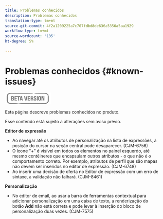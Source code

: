 ```yaml
---
title: Problemas conhecidos
description: Problemas conhecidos
translation-type: tm+mt
source-git-commit: 4f2a1209225a7c707fdbd8de636a5356a5aa1929
workflow-type: tm+mt
source-wordcount: '135'
ht-degree: 5%

---
```


# Problemas conhecidos {#known-issues}

![](assets/do-not-localize/badge.png)

Esta página descreve problemas conhecidos no produto.

Esse conteúdo está sujeito a alterações sem aviso prévio.

**Editor de expressão**

* Ao navegar até os atributos de personalização na lista de expressões, a posição do cursor na seção central pode desaparecer. (CJM-6756)
* O ícone &quot;+&quot; é visível em todos os elementos no painel esquerdo, até mesmo contêineres que encapsulam outros atributos - o que não é o comportamento correto. Por exemplo, atributos de perfil que são mapas não devem ser inseridos no editor de expressão. (CJM-6748)
* Ao inserir uma decisão de oferta no Editor de expressão com um erro de sintaxe, a validação não falhará. (CJM-8461)

**Personalização**

* No editor de email, ao usar a barra de ferramentas contextual para adicionar personalização em uma caixa de texto, a renderização do botão **Add** não está correta e pode levar à inserção do bloco de personalização duas vezes. (CJM-7575)
